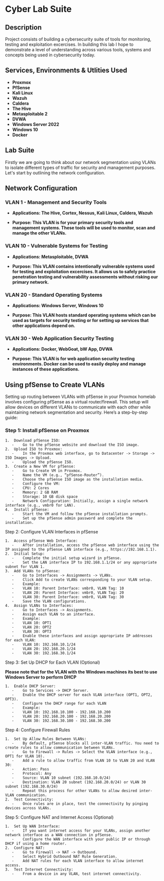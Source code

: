 <h1>Cyber Lab Suite</h1>

<h2>Description</h2>
Project consists of building a cybersecurity suite of tools for monitoring, testing and exploitation excercises. In building this lab I hope to demonstrate a level of understanding across various tools, systems and concepts being used in cybersecurity today. 
<br />


<h2>Services, Environments & Utlities Used</h2>

- <b>Proxmox</b> 
- <b>PfSense</b>
- <b>Kali Linux</b>
- <b>Wazuh</b>
- <b>Caldera</b>
- <b>The Hive</b>
- <b>Metasploitable 2</b>
- <b>DVWA</b>
- <b>Windows Server 2022</b>
- <b>Windows 10</b>
- <b>Docker</b>

<h2>Lab Suite</h2>

Firstly we are going to think about our network segmentation using VLANs to isolate different types of traffic for security and management purposes. Let's start by outlining the network configuration.

<h2>Network Configuration</h2>

<h3>VLAN 1 - Management and Security Tools</h3>

- <b>Applications: The Hive, Cortex, Nessus, Kali Linux, Caldera, Wazuh</b>

- <b>Purpose: This VLAN is for your primary security tools and management systems. These tools will be used to monitor, scan and manage the other VLANs.</b>

<h3>VLAN 10 - Vulnerable Systems for Testing</h3>

- <b> Applications: Metasploitable, DVWA </b>

- <b>Purpose: This VLAN contains intentionally vulnerable systems used for testing and exploitation excercises. It allows us to safely practice penetration testing and vulnerability assessments without risking our primary network.</b>

<h3>VLAN 20 - Standard Operating Systems</h3>

- <b>Applications: Windows Server, Windows 10</b>

- <b>Purpose: This VLAN hosts standard operating systems which can be used as targets for security testing or for setting up services that other applications depend on.</b>

<h3>VLAN 30 - Web Application Security Testing</h3>

- <b>Applications: Docker, WebGoat, bW App, DVWA</b>

- <b> Purpose: This VLAN is for web application security testing environments. Docker can be used to easily deploy and manage instances of these applications.</b>

<h2>Using pfSense to Create VLANs</h2>

Setting up routing between VLANs with pfSense in your Proxmox homelab involves configuring pfSense as a virtual router/firewall. This setup will allow devices on different VLANs to communicate with each other while maintaining network segmentation and security. Here’s a step-by-step guide:

<h3>Step 1: Install pfSense on Proxmox</h3>

	1.	Download pfSense ISO:
	   -	Go to the pfSense website and download the ISO image.
	2.	Upload ISO to Proxmox:
	   -	In the Proxmox web interface, go to Datacenter -> Storage -> ISO Images -> Upload.
	   -	Upload the pfSense ISO.
	3.	Create a New VM for pfSense:
	   -	Go to Create VM in Proxmox.
	   -	Name the VM (e.g., “pfSense-Router”).
	   -	Choose the pfSense ISO image as the installation media.
	   -	Configure the VM:
	   -	CPU: 2 Cores
	   -	Memory: 2 GB RAM
	   -	Storage: 10 GB disk space
	   -	Network Configuration: Initially, assign a single network interface (e.g., vmbr0 for LAN).
	4.	Install pfSense:
	   -	Start the VM and follow the pfSense installation prompts.
	   -	Set up the pfSense admin password and complete the installation.

Step 2: Configure VLAN Interfaces in pfSense

	1.	Access pfSense Web Interface:
	   -	After installation, access the pfSense web interface using the IP assigned to the pfSense LAN interface (e.g., https://192.168.1.1).
	2.	Initial Setup:
	   -	Complete the initial setup wizard in pfSense.
	   -	Set the LAN interface IP to 192.168.1.1/24 or any appropriate subnet for VLAN 1.
	3.	Add VLANs to pfSense:
	   -	Go to Interfaces -> Assignments -> VLANs.
	   -	Click Add to create VLANs corresponding to your VLAN setup.
	   -	Example:
	   -	VLAN 10: Parent Interface: vmbr0, VLAN Tag: 10
	   -	VLAN 20: Parent Interface: vmbr0, VLAN Tag: 20
	   -	VLAN 30: Parent Interface: vmbr0, VLAN Tag: 30
	   -	Save the VLAN configurations.
	4.	Assign VLANs to Interfaces:
	   -	Go to Interfaces -> Assignments.
	   -	Assign each VLAN to an interface.
	   -	Example:
	   -	VLAN 10: OPT1
	   -	VLAN 20: OPT2
	   -	VLAN 30: OPT3
	   -	Enable these interfaces and assign appropriate IP addresses for each VLAN:
	   -	VLAN 10: 192.168.10.1/24
	   -	VLAN 20: 192.168.20.1/24
	   -	VLAN 30: 192.168.30.1/24

Step 3: Set Up DHCP for Each VLAN (Optional)

<b>Please note that for the VLAN with the Windows machines its best to use Windows Server to perform DHCP</b>

	1.	Enable DHCP Server:
	   -	Go to Services -> DHCP Server.
	   -	Enable the DHCP server for each VLAN interface (OPT1, OPT2, OPT3).
	   -	Configure the DHCP range for each VLAN
	   -	Example:
	   -	VLAN 10: 192.168.10.100 - 192.168.10.200
	   -	VLAN 20: 192.168.20.100 - 192.168.20.200
	   -	VLAN 30: 192.168.30.100 - 192.168.30.200

Step 4: Configure Firewall Rules

	1.	Set Up Allow Rules Between VLANs:
	   -	By default, pfSense blocks all inter-VLAN traffic. You need to create rules to allow communication between VLANs.
	   -	Go to Firewall -> Rules -> Select the VLAN interface (e.g., OPT1 for VLAN 10).
	   -	Add a rule to allow traffic from VLAN 10 to VLAN 20 and VLAN 30:
	   -	Action: Pass
	   -	Protocol: Any
	   -	Source: VLAN 10 subnet (192.168.10.0/24)
	   -	Destination: VLAN 20 subnet (192.168.20.0/24) or VLAN 30 subnet (192.168.30.0/24)
	   -	Repeat this process for other VLANs to allow desired inter-VLAN communication.
	2.	Test Connectivity:
	   -	Once rules are in place, test the connectivity by pinging devices across VLANs.

Step 5: Configure NAT and Internet Access (Optional)

	1.	Set Up WAN Interface:
	   -	If you want internet access for your VLANs, assign another network interface as a WAN connection in pfSense.
	   -	Configure the WAN interface with your public IP or through DHCP if using a home router.
	2.	Configure NAT:
	   -	Go to Firewall -> NAT -> Outbound.
	   -	Select Hybrid Outbound NAT Rule Generation.
	   -	Add NAT rules for each VLAN interface to allow internet access.
	3.	Test Internet Connectivity:
	   -	From a device in any VLAN, test internet connectivity.








<!---
<p align="center">
Launch the utility: <br/>
<img src="https://i.imgur.com/62TgaWL.png" height="80%" width="80%" alt="Disk Sanitization Steps"/>
<br />
<br />
Select the disk:  <br/>
<img src="https://i.imgur.com/tcTyMUE.png" height="80%" width="80%" alt="Disk Sanitization Steps"/>
<br />
<br />
Enter the number of passes: <br/>
<img src="https://i.imgur.com/nCIbXbg.png" height="80%" width="80%" alt="Disk Sanitization Steps"/>
<br />
<br />
Confirm your selection:  <br/>
<img src="https://i.imgur.com/cdFHBiU.png" height="80%" width="80%" alt="Disk Sanitization Steps"/>
<br />
<br />
Wait for process to complete (may take some time):  <br/>
<img src="https://i.imgur.com/JL945Ga.png" height="80%" width="80%" alt="Disk Sanitization Steps"/>
<br />
<br />
Sanitization complete:  <br/>
<img src="https://i.imgur.com/K71yaM2.png" height="80%" width="80%" alt="Disk Sanitization Steps"/>
<br />
<br />
Observe the wiped disk:  <br/>
<img src="https://i.imgur.com/AeZkvFQ.png" height="80%" width="80%" alt="Disk Sanitization Steps"/>
</p>

--!>

<!--
 ```diff
- text in red
+ text in green
! text in orange
# text in gray
@@ text in purple (and bold)@@
```
--!>
